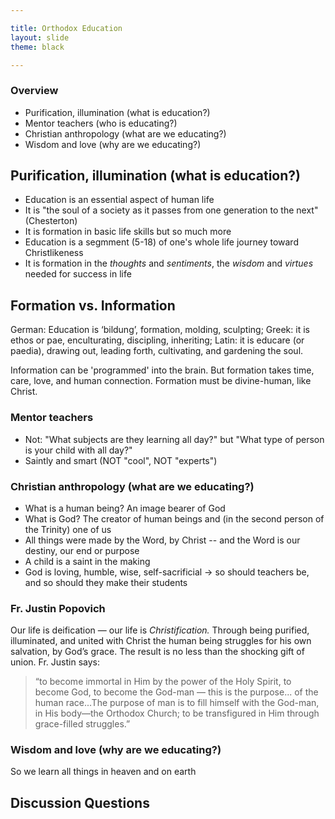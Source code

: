 ```yaml
---

title: Orthodox Education 
layout: slide
theme: black

---
```


<section data-background="[http://www.keithbuhler.com/images/background-morality.svg](http://www.keithbuhler.com/images/background-morality.svg)"><!--Intro begin-->
<section data-background="[http://cdn.shopify.com/s/files/1/1136/4188/products/Orthodox_icon_of_Jesus_Christ_Pantocrator_24_grande.jpeg?v=1467724172](http://cdn.shopify.com/s/files/1/1136/4188/products/Orthodox_icon_of_Jesus_Christ_Pantocrator_24_grande.jpeg?v=1467724172)" data-markdown><!--Intro Splash begin-->

# Overview

- Purification, illumination (what is education?) 
- Mentor teachers (who is educating?) 
- Christian anthropology (what are we educating?)
- Wisdom and love (why are we educating?) 
  
</section> <!--Intro Splash end-->
<section data-markdown>  <!--Overview Begin-->

</section><!--Overview end-->
<section data-background="[https://dg.imgix.net/the-horror-of-crucifixion-jlnstoeb-en/landscape/the-horror-of-crucifixion-jlnstoeb.jpg?ts=1491334937&ixlib=rails-2.1.4&w=700&h=394&dpr=2&ch=Width%2CDPR&auto=format%2Ccompress&fit=min](https://dg.imgix.net/the-horror-of-crucifixion-jlnstoeb-en/landscape/the-horror-of-crucifixion-jlnstoeb.jpg?ts=1491334937&ixlib=rails-2.1.4&w=700&h=394&dpr=2&ch=Width%2CDPR&auto=format%2Ccompress&fit=min)" data-markdown>

</section><!--Overview end-->
<section data-markdown>

## Purification, illumination (what is education?)


* Education is an essential aspect of human life
* It is "the soul of a society as it passes from one generation to the next" (Chesterton)
* It is formation in basic life skills but so much more
* Education is a segmment (5-18) of one's whole life journey toward Christlikeness
* It is formation in the _thoughts_ and _sentiments_, the _wisdom_ and _virtues_ needed for success in life
  

  
  
</section><section data-markdown>

## Formation vs. Information

German: Education is ‘bildung’, formation, molding, sculpting; 
Greek: it is ethos or pae, enculturating, discipling, inheriting; 
Latin: it is educare (or paedia), drawing out, leading forth, cultivating, and gardening the soul. 
  
Information can be 'programmed' into the brain.
But formation takes time, care, love, and human connection. 
Formation must be divine-human, like Christ. 

  
  
  
  
</section><section data-markdown>

### Mentor teachers

- Not: "What subjects are they learning all day?" but  "What type of person is your child with all day?" 
- Saintly and smart (NOT "cool", NOT "experts") 


</section><section data-markdown>

### Christian anthropology (what are we educating?)

  - What is a human being? An image bearer of God
  - What is God? The creator of human beings and (in the second person of the Trinity) one of us
  - All things were made by the Word, by Christ -- and the Word is our destiny, our end or purpose
  - A child is a saint in the making
  - God is loving, humble, wise, self-sacrificial -> so should teachers be, and so should they make their students



</section><section data-markdown>

### Fr. Justin Popovich

Our life is deification — our life is *Christification.* 
Through being purified, illuminated, and united with Christ the human being struggles for his own salvation, by God’s grace. The result is no less than the shocking gift of union. Fr. Justin says: 
> “to become immortal in Him by the power of the Holy Spirit, to become God, to become the God-man — this is the purpose... of the human race...The purpose of man is to fill himself with the God-man, in His body—the Orthodox Church; to be transfigured in Him through grace-filled struggles.” 



  

</section><section data-markdown>

### Wisdom and love (why are we educating?) 

  So we learn all things in heaven and on earth
  

  
  
</section><section data-background="[https://745515a37222097b0902-74ef300a2b2b2d9e236c9459912aaf20.ssl.cf2.rackcdn.com/fe4b0820da4077b54ee4de5f6d2abcd9.jpeg](https://745515a37222097b0902-74ef300a2b2b2d9e236c9459912aaf20.ssl.cf2.rackcdn.com/fe4b0820da4077b54ee4de5f6d2abcd9.jpeg)" data-markdown >

## Discussion Questions

</section>
</section><!--Discussion of faith and reason-->
